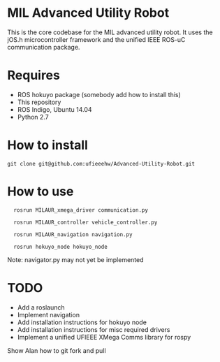 MIL Advanced Utility Robot
========================

This is the core codebase for the MIL advanced utility robot. It uses the jOS.h microcontroller framework and the unified IEEE ROS-uC communication package. 

# Requires
* ROS hokuyo package (somebody add how to install this)
* This repository
* ROS Indigo, Ubuntu 14.04
* Python 2.7

# How to install
```git clone git@github.com:ufieeehw/Advanced-Utility-Robot.git```

# How to use

```
  rosrun MILAUR_xmega_driver communication.py

  rosrun MILAUR_controller vehicle_controller.py

  rosrun MILAUR_navigation navigation.py

  rosrun hokuyo_node hokuyo_node

```
Note: navigator.py may not yet be implemented

# TODO
* Add a roslaunch
* Implement navigation
* Add installation instructions for hokuyo node
* Add installation instructions for misc required drivers
* Implement a unified UFIEEE XMega Comms library for rospy


Show Alan how to git fork and pull
